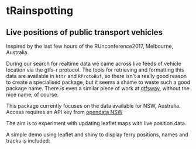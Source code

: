 # tRainspotting

## Live positions of public transport vehicles

Inspired by the last few hours of the RUnconference2017, Melbourne, Australia.

During our search for realtime data we came across live feeds of vehicle location via the gtfs-r 
protocol. The tools for retrieving and formatting this data are available in `httr` and `RProtoBuf`,
so there isn't a really good reason to create a specialised package, but it seems a shame to
waste such a good package name. There is even a similar piece of work at [gtfsway](https://github.com/SymbolixAU/gtfsway), without the nice name, of course.

This package currently focuses on the data available for NSW, Australia. Access requires an API
key from [opendata NSW](https://opendata.transport.nsw.gov.au/)

The aim is to experiment with updating leaflet maps with live position data.

A simple demo using leaflet and shiny to display ferry positions, names and tracks is included:



